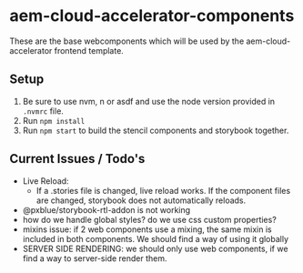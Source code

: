 # aem-cloud-accelerator-components

These are the base webcomponents which will be used by the aem-cloud-accelerator frontend template.

## Setup

1. Be sure to use nvm, n or asdf and use the node version provided in ```.nvmrc``` file.
2. Run ```npm install```
3. Run ```npm start``` to build the stencil components and storybook together.

## Current Issues / Todo's
- Live Reload:
  - If a .stories file is changed, live reload works. If the component files are changed, storybook does not automatically reloads.
- @pxblue/storybook-rtl-addon is not working
- how do we handle global styles? do we use css custom properties?
- mixins issue: if 2 web components use a mixing, the same mixin is included in both components. We should find a way of using it globally
- SERVER SIDE RENDERING: we should only use web components, if we find a way to server-side render them.